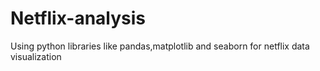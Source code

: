 # Netflix-analysis
Using python libraries like pandas,matplotlib and seaborn for netflix data visualization
